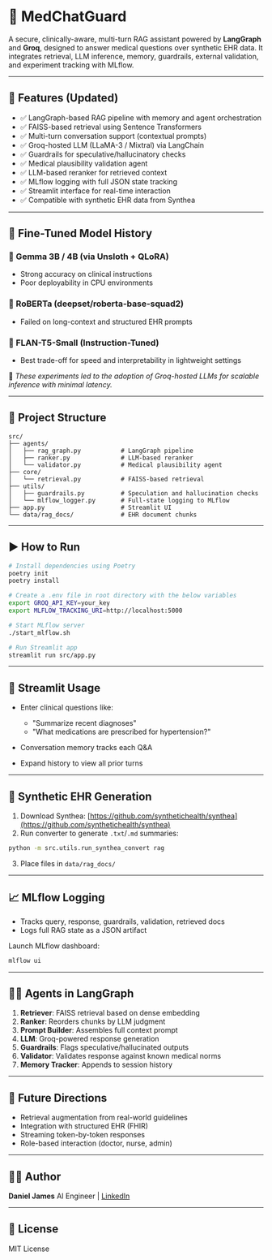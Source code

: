 # 🏥 MedChatGuard

A secure, clinically-aware, multi-turn RAG assistant powered by **LangGraph** and **Groq**, designed to answer medical questions over synthetic EHR data. It integrates retrieval, LLM inference, memory, guardrails, external validation, and experiment tracking with MLflow.

---

## 🚀 Features (Updated)

* ✅ LangGraph-based RAG pipeline with memory and agent orchestration
* ✅ FAISS-based retrieval using Sentence Transformers
* ✅ Multi-turn conversation support (contextual prompts)
* ✅ Groq-hosted LLM (LLaMA-3 / Mixtral) via LangChain
* ✅ Guardrails for speculative/hallucinatory checks
* ✅ Medical plausibility validation agent
* ✅ LLM-based reranker for retrieved context
* ✅ MLflow logging with full JSON state tracking
* ✅ Streamlit interface for real-time interaction
* ✅ Compatible with synthetic EHR data from Synthea

---

## 🧠 Fine-Tuned Model History

### 🔬 Gemma 3B / 4B (via Unsloth + QLoRA)

* Strong accuracy on clinical instructions
* Poor deployability in CPU environments

### 🧪 RoBERTa (deepset/roberta-base-squad2)

* Failed on long-context and structured EHR prompts

### 🧠 FLAN-T5-Small (Instruction-Tuned)

* Best trade-off for speed and interpretability in lightweight settings

📌 *These experiments led to the adoption of Groq-hosted LLMs for scalable inference with minimal latency.*

---

## 📁 Project Structure

```
src/
├── agents/
│   ├── rag_graph.py           # LangGraph pipeline
│   ├── ranker.py              # LLM-based reranker
│   └── validator.py           # Medical plausibility agent
├── core/
│   └── retrieval.py           # FAISS-based retrieval
├── utils/
│   ├── guardrails.py          # Speculation and hallucination checks
│   └── mlflow_logger.py       # Full-state logging to MLflow
├── app.py                     # Streamlit UI
└── data/rag_docs/             # EHR document chunks
```

---

## ▶️ How to Run

```bash
# Install dependencies using Poetry
poetry init  
poetry install

# Create a .env file in root directory with the below variables
export GROQ_API_KEY=your_key
export MLFLOW_TRACKING_URI=http://localhost:5000

# Start MLflow server
./start_mlflow.sh

# Run Streamlit app
streamlit run src/app.py
```

---

## 💬 Streamlit Usage

* Enter clinical questions like:

  * "Summarize recent diagnoses"
  * "What medications are prescribed for hypertension?"
* Conversation memory tracks each Q\&A
* Expand history to view all prior turns

---

## 🧪 Synthetic EHR Generation

1. Download Synthea: [https://github.com/synthetichealth/synthea](https://github.com/synthetichealth/synthea)
2. Run converter to generate `.txt`/`.md` summaries:

```bash
python -m src.utils.run_synthea_convert rag
```

3. Place files in `data/rag_docs/`

---

## 📈 MLflow Logging

* Tracks query, response, guardrails, validation, retrieved docs
* Logs full RAG state as a JSON artifact

Launch MLflow dashboard:

```bash
mlflow ui
```

---

## 🧑‍⚕️ Agents in LangGraph

1. **Retriever**: FAISS retrieval based on dense embedding
2. **Ranker**: Reorders chunks by LLM judgment
3. **Prompt Builder**: Assembles full context prompt
4. **LLM**: Groq-powered response generation
5. **Guardrails**: Flags speculative/hallucinated outputs
6. **Validator**: Validates response against known medical norms
7. **Memory Tracker**: Appends to session history

---

## 🧩 Future Directions

* Retrieval augmentation from real-world guidelines
* Integration with structured EHR (FHIR)
* Streaming token-by-token responses
* Role-based interaction (doctor, nurse, admin)

---

## 👨‍💻 Author

**Daniel James**
AI Engineer | [LinkedIn](https://www.linkedin.com/in/daniel-james-ai)

---

## 📜 License

MIT License